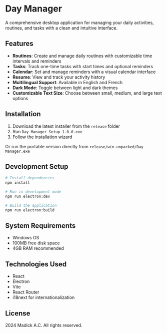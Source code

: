 # Day Manager

A comprehensive desktop application for managing your daily activities, routines, and tasks with a clean and intuitive interface.

## Features

- **Routines**: Create and manage daily routines with customizable time intervals and reminders
- **Tasks**: Track one-time tasks with start times and optional reminders
- **Calendar**: Set and manage reminders with a visual calendar interface
- **Resume**: View and track your activity history
- **Multilingual Support**: Available in English and French
- **Dark Mode**: Toggle between light and dark themes
- **Customizable Text Size**: Choose between small, medium, and large text options

## Installation

1. Download the latest installer from the `release` folder
2. Run `Day Manager Setup 1.0.0.exe`
3. Follow the installation wizard

Or run the portable version directly from `release/win-unpacked/Day Manager.exe`

## Development Setup

```bash
# Install dependencies
npm install

# Run in development mode
npm run electron:dev

# Build the application
npm run electron:build
```

## System Requirements

- Windows OS
- 100MB free disk space
- 4GB RAM recommended

## Technologies Used

- React
- Electron
- Vite
- React Router
- i18next for internationalization

## License

 2024 Madick A.C. All rights reserved.
